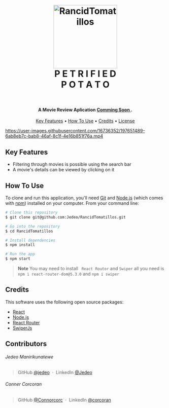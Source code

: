 
<h1 align="center">
  <br>
  <a href="http://www.amitmerchant.com/electron-markdownify"><img src="https://user-images.githubusercontent.com/16736352/197651709-6fd48665-b29a-4499-94eb-8b5726123d99.png" alt="RancidTomatillos" width="200"></a>
  <br>
   P E T R I F I E D <br>
P O T A T O </br>

  <br>
</h1>

<h4 align="center"> A Movie Review Aplication <a href="" target="_blank">Comming Soon </a>.</h4>

<p align="center">
  <a href="#Key-Features">Key Features</a> •
  <a href="#how-to-use">How To Use</a> •
  <a href="#credits">Credits</a> •
  <a href="#license">License</a>
</p>




https://user-images.githubusercontent.com/16736352/197651489-6ab8eb7c-bab8-46af-8c1f-4e16b851f76a.mp4



## Key Features
- Filtering through movies is possible using the search bar
- A movie's details can be viewed by clicking on it 

## How To Use

To clone and run this application, you'll need [Git](https://git-scm.com) and [Node.js](https://nodejs.org/en/download/) (which comes with [npm](http://npmjs.com)) installed on your computer. From your command line:

```bash
# Clone this repository
$ git clone git@github.com:Jedeo/RancidTomatillos.git

# Go into the repository
$ cd RancidTomatillos

# Install dependencies
$ npm install

# Run the app
$ npm start
```

> **Note**
> You may need to install ` React Routor` and `Swiper` all you need is `npm i react-router-dom@5.3.0` and `npm i swiper`


## Credits

This software uses the following open source packages:

- [React](https://reactjs.org/)
- [Node.js](https://nodejs.org/)
- [React Router](https://reactrouter.com/en/main)
- [SwiperJs](https://swiperjs.com/)

## Contributors
###### Jedeo Manirikunatewe
> GitHub [@jedeo](https://github.com/Jedeo) &nbsp;&middot;&nbsp;
> LinkedIn [@Jedeo](https://www.linkedin.com/in/jedeo/)

###### Conner Corcoran
> GitHub [@Connorcorc](https://github.com/Connorcorc) &nbsp;&middot;&nbsp;
> LinkedIn [@corcoran](https://www.linkedin.com/in/connor-c-corcoran/)



